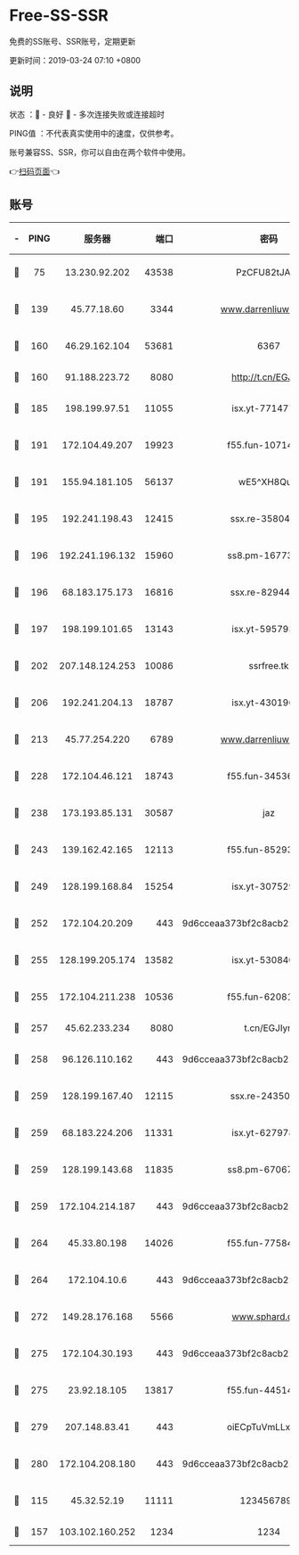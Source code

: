 # Free-SS-SSR

免费的SS账号、SSR账号，定期更新

更新时间：2019-03-24 07:10 +0800

## 说明

状态     ：🙂 - 良好 🙁 - 多次连接失败或连接超时

PING值   ：不代表真实使用中的速度，仅供参考。

账号兼容SS、SSR，你可以自由在两个软件中使用。

👉[扫码页面](https://liesauer.github.io/Free-SS-SSR/)👈

## 账号

|-|PING|服务器|端口|密码|加密方式|区域|
|:----:|:----:|:-----:|-----:|:----:|:----:|:----:|
|🙂|75|13.230.92.202|43538|PzCFU82tJAdZ|aes-256-cfb|JP|
|🙂|139|45.77.18.60|3344|www.darrenliuwei.com|aes-256-cfb|JP|
|🙂|160|46.29.162.104|53681|6367|aes-128-ctr|RU|
|🙂|160|91.188.223.72|8080|http://t.cn/EGJIyrl|rc4-md5|RU|
|🙂|185|198.199.97.51|11055|isx.yt-77147725|aes-256-cfb|US|
|🙂|191|172.104.49.207|19923|f55.fun-10714091|aes-256-cfb|SG|
|🙂|191|155.94.181.105|56137|wE5^XH8Quw|aes-256-cfb|US|
|🙂|195|192.241.198.43|12415|ssx.re-35804966|aes-256-cfb|US|
|🙂|196|192.241.196.132|15960|ss8.pm-16773447|aes-256-cfb|US|
|🙂|196|68.183.175.173|16816|ssx.re-82944807|aes-256-cfb|US|
|🙂|197|198.199.101.65|13143|isx.yt-59579379|aes-256-cfb|US|
|🙂|202|207.148.124.253|10086|ssrfree.tk|aes-256-cfb|SG|
|🙂|206|192.241.204.13|18787|isx.yt-43019684|aes-256-cfb|US|
|🙂|213|45.77.254.220|6789|www.darrenliuwei.com|aes-256-cfb|SG|
|🙂|228|172.104.46.121|18743|f55.fun-34536533|aes-256-cfb|SG|
|🙂|238|173.193.85.131|30587|jaz|aes-256-cfb|US|
|🙂|243|139.162.42.165|12113|f55.fun-85293047|aes-256-cfb|SG|
|🙂|249|128.199.168.84|15254|isx.yt-30752929|aes-256-cfb|SG|
|🙂|252|172.104.20.209|443|9d6cceaa373bf2c8acb22e60b6a58be6|aes-256-cfb|US|
|🙂|255|128.199.205.174|13582|isx.yt-53084018|aes-256-cfb|SG|
|🙂|255|172.104.211.238|10536|f55.fun-62081235|aes-256-cfb|US|
|🙂|257|45.62.233.234|8080|t.cn/EGJIyrl|rc4-md5|CA|
|🙂|258|96.126.110.162|443|9d6cceaa373bf2c8acb22e60b6a58be6|aes-256-cfb|US|
|🙂|259|128.199.167.40|12115|ssx.re-24350991|aes-256-cfb|SG|
|🙂|259|68.183.224.206|11331|isx.yt-62797892|aes-256-cfb|SG|
|🙂|259|128.199.143.68|11835|ss8.pm-67067139|aes-256-cfb|SG|
|🙂|259|172.104.214.187|443|9d6cceaa373bf2c8acb22e60b6a58be6|aes-256-cfb|US|
|🙂|264|45.33.80.198|14026|f55.fun-77584907|aes-256-cfb|US|
|🙂|264|172.104.10.6|443|9d6cceaa373bf2c8acb22e60b6a58be6|aes-256-cfb|US|
|🙂|272|149.28.176.168|5566|www.sphard.com|aes-256-cfb|AU|
|🙂|275|172.104.30.193|443|9d6cceaa373bf2c8acb22e60b6a58be6|aes-256-cfb|US|
|🙂|275|23.92.18.105|13817|f55.fun-44514106|aes-256-cfb|US|
|🙂|279|207.148.83.41|443|oiECpTuVmLLxk4Ts|aes-256-cfb|AU|
|🙂|280|172.104.208.180|443|9d6cceaa373bf2c8acb22e60b6a58be6|aes-256-cfb|US|
|🙂|115|45.32.52.19|11111|1234567890|aes-256-cfb|JP|
|🙂|157|103.102.160.252|1234|1234|rc4-md5|JP|
